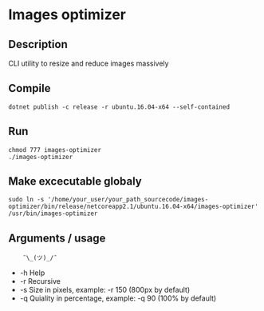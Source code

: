 # Images optimizer

## Description
CLI utility to resize and reduce images massively

## Compile
    dotnet publish -c release -r ubuntu.16.04-x64 --self-contained

## Run
    chmod 777 images-optimizer
    ./images-optimizer

## Make excecutable globaly
    sudo ln -s '/home/your_user/your_path_sourcecode/images-optimizer/bin/release/netcoreapp2.1/ubuntu.16.04-x64/images-optimizer' /usr/bin/images-optimizer

## Arguments / usage

        ¯\_(ツ)_/¯

- -h Help
- -r Recursive
- -s Size in pixels, example: -r 150 (800px by default)
- -q Quiality in percentage, example: -q 90 (100% by default)


